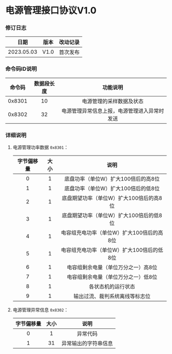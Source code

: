 # 电源管理接口协议V1.0
### 修订日志

|    日期    | 版本 | 改动记录 |
| :--------: | :--: | :------: |
| 2023.05.03 | V1.0 | 首次发布 |

### 命令码ID说明

| 命令码 | 数据段长度 |                   功能说明                   |
| :----: | :--------: | :------------------------------------------: |
| 0x8301 |     10     |           电源管理的采样数据及状态           |
| 0x8302 |     32     | 电源管理异常信息上报，电源管理进入异常时发送 |

### 详细说明

1. 电源管理功率数据 `0x8301`：
   
   | 字节偏移量 | 大小 |                   说明                    |
   | :--------: | :--: | :---------------------------------------: |
   |     0      |  1   |    底盘功率（单位W）扩大100倍后的高8位    |
   |     1      |  1   |    底盘功率（单位W）扩大100倍后的低8位    |
   |     2      |  1   |  底盘期望功率（单位W）扩大100倍后的高8位  |
   |     3      |  1   |  底盘期望功率（单位W）扩大100倍后的低8位  |
   |     4      |  1   | 电容组充电功率（单位W）扩大100倍后的高8位 |
   |     5      |  1   | 电容组充电功率（单位W）扩大100倍后的低8位 |
   |     6      |  1   |    电容组剩余电量（单位万分之一）高8位    |
   |     7      |  1   |    电容组剩余电量（单位万分之一）低8位    |
   |     8      |  1   |            各状态机的运行状态             |
   |     9      |  1   |      输出过流、裁判系统离线等标志位       |
   
3. 电源管理异常信息 `0x8302`：
   
   | 字节偏移量 | 大小 |                   说明                    |
   | :--------: | :--: | :---------------------------------------: |
   | 0 | 1 | 异常代码 |
   | 1 | 31 | 异常输出的字符串信息 |
